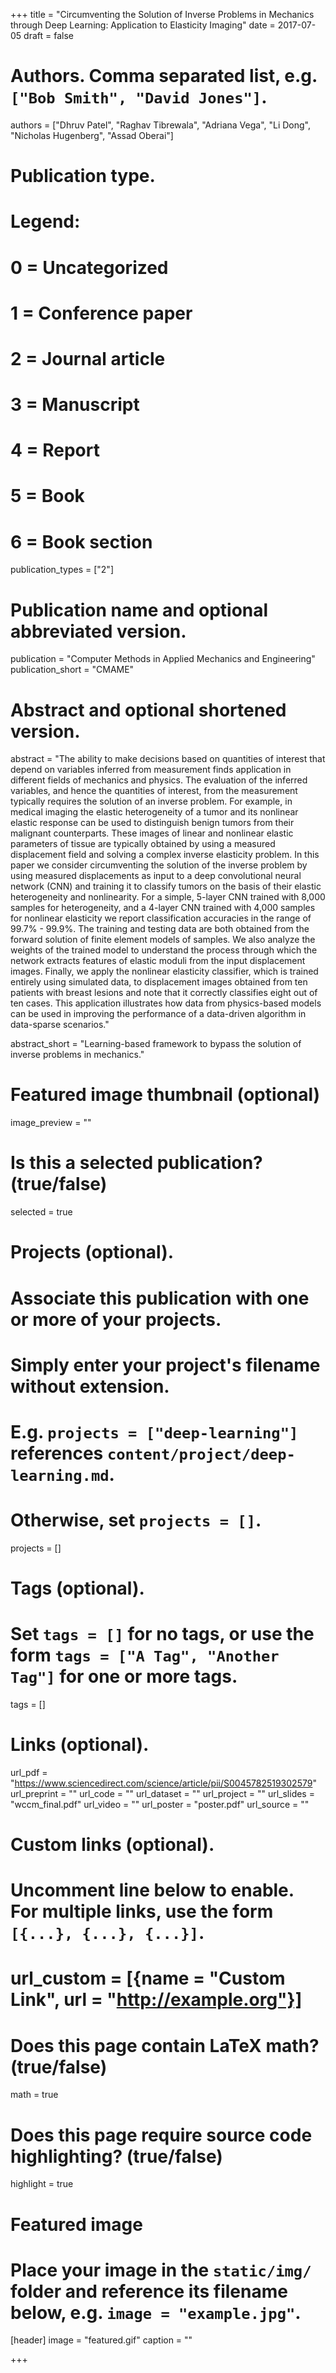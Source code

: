 +++
title = "Circumventing the Solution of Inverse Problems in Mechanics through Deep Learning: Application to Elasticity Imaging"
date = 2017-07-05
draft = false

# Authors. Comma separated list, e.g. `["Bob Smith", "David Jones"]`.
authors = ["Dhruv Patel", "Raghav Tibrewala", "Adriana Vega", "Li Dong", "Nicholas Hugenberg", "Assad Oberai"]

# Publication type.
# Legend:
# 0 = Uncategorized
# 1 = Conference paper
# 2 = Journal article
# 3 = Manuscript
# 4 = Report
# 5 = Book
# 6 = Book section
publication_types = ["2"]

# Publication name and optional abbreviated version.
publication = "Computer Methods in Applied Mechanics and Engineering"
publication_short = "CMAME"

# Abstract and optional shortened version.
abstract = "The ability to make decisions based on quantities of interest that depend on variables inferred from measurement finds application in different fields of mechanics and physics. The evaluation of the inferred variables, and hence the quantities of interest, from the measurement typically requires the solution of an inverse problem. For example, in medical imaging the elastic heterogeneity of a tumor and its nonlinear elastic response can be used to distinguish benign tumors from their malignant counterparts. These images of linear and nonlinear elastic parameters of tissue are typically obtained by using a measured displacement field and solving a complex inverse elasticity problem. In this paper we consider circumventing the solution of the inverse problem by using measured displacements as input to a deep convolutional neural network (CNN) and training it to classify tumors on the basis of their elastic heterogeneity and nonlinearity. For a simple, 5-layer CNN trained with 8,000 samples for heterogeneity, and a 4-layer CNN trained with 4,000 samples for nonlinear elasticity we report classification accuracies in the range of 99.7% - 99.9%. The training and testing data are both obtained from the forward solution of finite element models of samples. We also analyze the weights of the trained model to understand the process through which the network extracts features of elastic moduli from the input displacement images. Finally, we apply the nonlinear elasticity classifier, which is trained entirely using simulated data, to displacement images obtained from ten patients with breast lesions and note that it correctly classifies eight out of ten cases. This application illustrates how data from physics-based models can be used in improving the performance of a data-driven algorithm in data-sparse scenarios."

abstract_short = "Learning-based framework to bypass the solution of inverse problems in mechanics."

# Featured image thumbnail (optional)
image_preview = ""

# Is this a selected publication? (true/false)
selected = true

# Projects (optional).
#   Associate this publication with one or more of your projects.
#   Simply enter your project's filename without extension.
#   E.g. `projects = ["deep-learning"]` references `content/project/deep-learning.md`.
#   Otherwise, set `projects = []`.
projects = []

# Tags (optional).
#   Set `tags = []` for no tags, or use the form `tags = ["A Tag", "Another Tag"]` for one or more tags.
tags = []

# Links (optional).
url_pdf = "https://www.sciencedirect.com/science/article/pii/S0045782519302579"
url_preprint = ""
url_code = ""
url_dataset = ""
url_project = ""
url_slides = "wccm_final.pdf"
url_video = ""
url_poster = "poster.pdf"
url_source = ""

# Custom links (optional).
#   Uncomment line below to enable. For multiple links, use the form `[{...}, {...}, {...}]`.
# url_custom = [{name = "Custom Link", url = "http://example.org"}]

# Does this page contain LaTeX math? (true/false)
math = true

# Does this page require source code highlighting? (true/false)
highlight = true

# Featured image
# Place your image in the `static/img/` folder and reference its filename below, e.g. `image = "example.jpg"`.
[header]
image = "featured.gif"
caption = ""

+++
